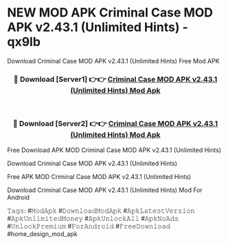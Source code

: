# NEW MOD APK Criminal Case MOD APK v2.43.1 (Unlimited Hints) - qx9lb
Download Criminal Case MOD APK v2.43.1 (Unlimited Hints) Free Mod APK

<div align="center">
<h3>🔴 Download [Server1] 👉👉 <a href="https://apk-comot.site?title=Criminal_Case_MOD_APK_v2.43.1_(Unlimited_Hints)">Criminal Case MOD APK v2.43.1 (Unlimited Hints) Mod Apk</a></h3><br>

<h3>🔴 Download [Server2] 👉👉 <a href="https://apk-comot.site?title=Criminal_Case_MOD_APK_v2.43.1_(Unlimited_Hints)">Criminal Case MOD APK v2.43.1 (Unlimited Hints) Mod Apk</a></h3>
</div>


Free Download APK MOD Criminal Case MOD APK v2.43.1 (Unlimited Hints)

Download Criminal Case MOD APK v2.43.1 (Unlimited Hints) 

Free APK MOD Criminal Case MOD APK v2.43.1 (Unlimited Hints) 

Download Criminal Case MOD APK v2.43.1 (Unlimited Hints) Mod For Android

𝚃𝚊𝚐𝚜: #𝙼𝚘𝚍𝙰𝚙𝚔 #𝙳𝚘𝚠𝚗𝚕𝚘𝚊𝚍𝙼𝚘𝚍𝙰𝚙𝚔 #𝙰𝚙𝚔𝙻𝚊𝚝𝚎𝚜𝚝𝚅𝚎𝚛𝚜𝚒𝚘𝚗 #𝙰𝚙𝚔𝚄𝚗𝚕𝚒𝚖𝚒𝚝𝚎𝚍𝙼𝚘𝚗𝚎𝚢 #𝙰𝚙𝚔𝚄𝚗𝚕𝚘𝚌𝚔𝙰𝚕𝚕 #𝙰𝚙𝚔𝙽𝚘𝙰𝚍𝚜 #𝚄𝚗𝚕𝚘𝚌𝚔𝙿𝚛𝚎𝚖𝚒𝚞𝚖 #𝙵𝚘𝚛𝙰𝚗𝚍𝚛𝚘𝚒𝚍 #𝙵𝚛𝚎𝚎𝙳𝚘𝚠𝚗𝚕𝚘𝚊𝚍 #home_design_mod_apk